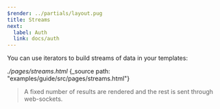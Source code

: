 ```yaml
---
$render: ../partials/layout.pug
title: Streams
next:
  label: Auth
  link: docs/auth
---
```


You can use iterators to build streams of data in your templates:

_./pages/streams.html_
{_source path: "examples/guide/src/pages/streams.html"}

> A fixed number of results are rendered and the rest is sent through web-sockets.
